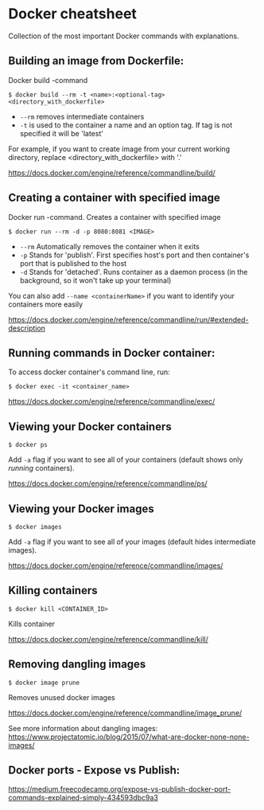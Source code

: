 # Docker cheatsheet
Collection of the most important Docker commands with explanations.


## Building an image from Dockerfile:

Docker build -command

`$ docker build --rm -t <name>:<optional-tag> <directory_with_dockerfile>`

* `--rm` removes intermediate containers
* `-t` is used to the container a name and an option tag. If tag is not specified it will be 'latest'

For example, if you want to create image from your current working directory, replace <directory_with_dockerfile> with '.'

https://docs.docker.com/engine/reference/commandline/build/

## Creating a container with specified image

Docker run -command. Creates a container with specified image

`$ docker run --rm -d -p 8080:8081 <IMAGE>`

* `--rm` Automatically removes the container when it exits
* `-p` Stands for 'publish'. First specifies host's port and then container's port that is published to the host
* `-d` Stands for 'detached'. Runs container as a daemon process (in the background, so it won't take up your terminal)

You can also add `--name <containerName>` if you want to identify your containers more easily

https://docs.docker.com/engine/reference/commandline/run/#extended-description

## Running commands in Docker container:

To access docker container's command line, run:

`$ docker exec -it <container_name>`

https://docs.docker.com/engine/reference/commandline/exec/

## Viewing your Docker containers

`$ docker ps`

Add `-a` flag if you want to see all of your containers (default shows only _running_ containers).

https://docs.docker.com/engine/reference/commandline/ps/

## Viewing your Docker images

`$ docker images`

Add `-a` flag if you want to see all of your images (default hides intermediate images).

https://docs.docker.com/engine/reference/commandline/images/

## Killing containers

`$ docker kill <CONTAINER_ID>`

Kills container

https://docs.docker.com/engine/reference/commandline/kill/

## Removing dangling images

`$ docker image prune`

Removes unused docker images

https://docs.docker.com/engine/reference/commandline/image_prune/

See more information about dangling images: 
https://www.projectatomic.io/blog/2015/07/what-are-docker-none-none-images/

## Docker ports - Expose vs Publish:

https://medium.freecodecamp.org/expose-vs-publish-docker-port-commands-explained-simply-434593dbc9a3

